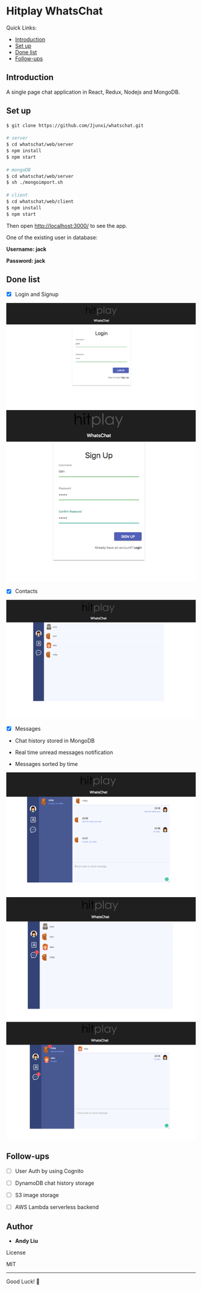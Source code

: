 

  

# Hitplay WhatsChat 

  
  Quick Links:

*  [Introduction](#intro)
*  [Set up](#setup)
*  [Done list](#done)
*  [Follow-ups](#followup)


## <a name="intro"></a> Introduction

A single page chat application in React, Redux, Nodejs and MongoDB.


## <a name="setup"></a> Set up

```sh
$ git clone https://github.com/Jjunxi/whatschat.git

# server
$ cd whatschat/web/server
$ npm install
$ npm start

# mongoDB
$ cd whatschat/web/server
$ sh ./mongoimport.sh

# client
$ cd whatschat/web/client
$ npm install
$ npm start
```

Then open [http://localhost:3000/](http://localhost:3000/) to see the app.

One of the existing user in database:

**Username: jack**

**Password: jack**

  

## <a name="done"></a> Done list

- [x] Login and Signup
<img  src="https://github.com/Jjunxi/whatschat/blob/master/screenshots/Screen%20Shot%202018-05-18%20at%2011.43.28%20PM.png?raw=true" />
<img  src="https://github.com/Jjunxi/whatschat/blob/master/screenshots/Screen%20Shot%202018-05-18%20at%2011.56.27%20PM.png?raw=true" />


- [x] Contacts
<img  src="https://github.com/Jjunxi/whatschat/blob/master/screenshots/Screen%20Shot%202018-05-18%20at%2011.43.51%20PM.png?raw=true" />


- [x] Messages

- Chat history stored in MongoDB

- Real time unread messages notification

- Messages sorted by time
<img  src="https://github.com/Jjunxi/whatschat/blob/master/screenshots/Screen%20Shot%202018-05-18%20at%2011.44.14%20PM.png?raw=true" />
<img  src="https://github.com/Jjunxi/whatschat/blob/master/screenshots/Screen%20Shot%202018-05-18%20at%2011.48.04%20PM.png?raw=true" />
<img  src="https://github.com/Jjunxi/whatschat/blob/master/screenshots/Screen%20Shot%202018-05-18%20at%2011.52.07%20PM.png?raw=true" />


## <a name="followup"></a> Follow-ups
- [ ] User Auth by using Cognito
- [ ] DynamoDB chat history storage
- [ ] S3 image storage
- [ ] AWS Lambda serverless backend
  
  

## Author  

*  **Andy Liu**

  

License

MIT

----

Good Luck! 🚀